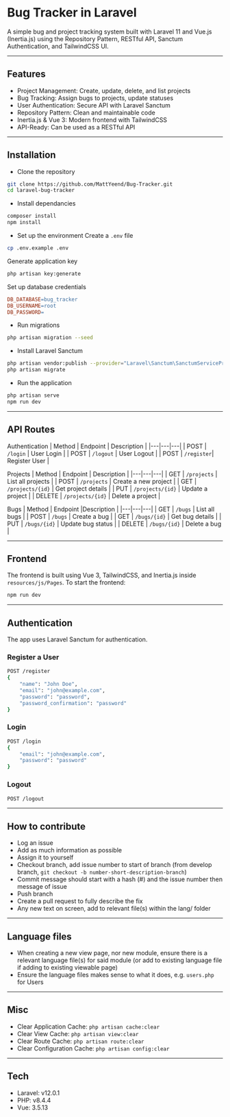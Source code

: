 # Bug Tracker in Laravel
A simple bug and project tracking system built with Laravel 11 and Vue.js (Inertia.js) using the Repository Pattern, RESTful API, Sanctum Authentication, and TailwindCSS UI.

---
## Features
- Project Management: Create, update, delete, and list projects
- Bug Tracking: Assign bugs to projects, update statuses
- User Authentication: Secure API with Laravel Sanctum
- Repository Pattern: Clean and maintainable code
- Inertia.js & Vue 3: Modern frontend with TailwindCSS
- API-Ready: Can be used as a RESTful API

---
## Installation 
- Clone the repository
```bash
git clone https://github.com/MattYeend/Bug-Tracker.git
cd laravel-bug-tracker
```

- Install dependancies
```bash
composer install
npm install
```

- Set up the environment
Create a `.env` file
```bash
cp .env.example .env
```

Generate application key
```bash
php artisan key:generate
```

Set up database credentials
```makefile
DB_DATABASE=bug_tracker
DB_USERNAME=root
DB_PASSWORD=
```

- Run migrations
```bash
php artisan migration --seed
```

- Install Laravel Sanctum
```bash
php artisan vendor:publish --provider="Laravel\Sanctum\SanctumServiceProvider"
php artisan migrate
```

- Run the application 
```bash
php artisan serve
npm run dev
```

---
## API Routes
Authentication
| Method | Endpoint | Description |
|---|---|---|
| POST | `/login` | User Login |
| POST | `/logout` | User Logout |
| POST | `/register`| Register User |

Projects
| Method | Endpoint	| Description |
|---|---|---|
| GET | `/projects` | List all projects |
| POST | `/projects` | Create a new project |
| GET | `/projects/{id}` | Get project details |
| PUT | `/projects/{id}` | Update a project |
| DELETE | `/projects/{id}`	| Delete a project |

Bugs
| Method | Endpoint |Description |
|---|---|---|
| GET | `/bugs`	| List all bugs |
| POST | `/bugs` | Create a bug |
| GET | `/bugs/{id}` | Get bug details |
| PUT | `/bugs/{id}` | Update bug status |
| DELETE | `/bugs/{id}` | Delete a bug |

---
## Frontend
The frontend is built using Vue 3, TailwindCSS, and Inertia.js inside `resources/js/Pages`.
To start the frontend:
```bash
npm run dev
```

---
## Authentication
The app uses Laravel Sanctum for authentication.

### Register a User
```bash
POST /register
{
    "name": "John Doe",
    "email": "john@example.com",
    "password": "password",
    "password_confirmation": "password"
}
```

### Login
```bash
POST /login
{
    "email": "john@example.com",
    "password": "password"
}
```

### Logout
```bash
POST /logout
```

---
## How to contribute
- Log an issue
- Add as much information as possible
- Assign it to yourself
- Checkout branch, add issue number to start of branch (from develop branch, `git checkout -b number-short-description-branch`)
- Commit message should start with a hash (#) and the issue number then message of issue
- Push branch
- Create a pull request to fully describe the fix
- Any new text on screen, add to relevant file(s) within the lang/ folder

---
## Language files
- When creating a new view page, nor new module, ensure there is a relevant language file(s) for said module (or add to existing language file if adding to existing viewable page)
- Ensure the language files makes sense to what it does, e.g. `users.php` for Users

---
## Misc
- Clear Application Cache: `php artisan cache:clear`
- Clear View Cache: `php artisan view:clear`
- Clear Route Cache: `php artisan route:clear`
- Clear Configuration Cache: `php artisan config:clear`

---
## Tech
- Laravel: v12.0.1
- PHP: v8.4.4
- Vue: 3.5.13